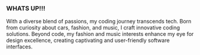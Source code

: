### WHATS UP!!!
With a diverse blend of passions, my coding journey transcends tech. Born from curiosity about cars, fashion, and music, I craft innovative coding solutions. Beyond code, my fashion and music interests enhance my eye for design excellence, creating captivating and user-friendly software interfaces.
<!--
**JREV66/JREV66** is a ✨ _special_ ✨ repository because its `README.md` (this file) appears on your GitHub profile.

Here are some ideas to get you started:

- 🔭 I’m currently working on ...
- 🌱 I’m currently learning ...
- 👯 I’m looking to collaborate on ...
- 🤔 I’m looking for help with ...
- 💬 Ask me about ...
- 📫 How to reach me: ...
- 😄 Pronouns: ...
- ⚡ Fun fact: ...
-->
